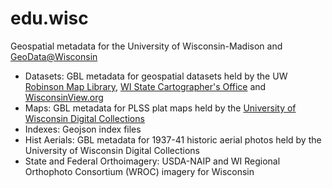 # edu.wisc
Geospatial metadata for the University of Wisconsin-Madison and [GeoData@Wisconsin](https://geodata.wisc.edu/)

* Datasets: GBL metadata for geospatial datasets held by the UW [Robinson Map Library](https://geography.wisc.edu/maplibrary/), [WI State Cartographer's Office](https://www.sco.wisc.edu/) and [WisconsinView.org](https://wisconsinview.org/)
* Maps: GBL metadata for PLSS plat maps held by the [University of Wisconsin Digital Collections](https://search.library.wisc.edu/search/digital)
* Indexes: Geojson index files
* Hist Aerials: GBL metadata for 1937-41 historic aerial photos held by the University of Wisconsin Digital Collections
* State and Federal Orthoimagery: USDA-NAIP and WI Regional Orthophoto Consortium (WROC) imagery for Wisconsin 
